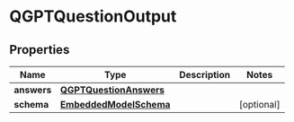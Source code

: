 
# QGPTQuestionOutput

## Properties
Name | Type | Description | Notes
------------ | ------------- | ------------- | -------------
**answers** | [**QGPTQuestionAnswers**](QGPTQuestionAnswers.md) |  | 
**schema** | [**EmbeddedModelSchema**](EmbeddedModelSchema.md) |  |  [optional]



